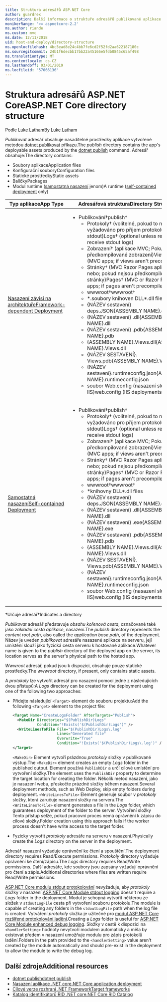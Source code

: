 ```yaml
---
title: Struktura adresářů ASP.NET Core
author: guardrex
description: Další informace o struktuře adresářů publikované aplikace ASP.NET Core.
monikerRange: '>= aspnetcore-2.2'
ms.author: riande
ms.custom: mvc
ms.date: 12/11/2018
uid: host-and-deploy/directory-structure
ms.openlocfilehash: 4bc5ead8e24c4bb7fe6cd2f52fd2aa622187180c
ms.sourcegitcommit: 24b1f6decbb17bb22a45166e5fdb0845c65af498
ms.translationtype: MT
ms.contentlocale: cs-CZ
ms.lasthandoff: 03/01/2019
ms.locfileid: "57066136"
---
```

# <a name="aspnet-core-directory-structure"></a><span data-ttu-id="2c9a5-103">Struktura adresářů ASP.NET Core</span><span class="sxs-lookup"><span data-stu-id="2c9a5-103">ASP.NET Core directory structure</span></span>

<span data-ttu-id="2c9a5-104">Podle [Luke Latham](https://github.com/guardrex)</span><span class="sxs-lookup"><span data-stu-id="2c9a5-104">By [Luke Latham](https://github.com/guardrex)</span></span>

<span data-ttu-id="2c9a5-105">*Publikovat* adresář obsahuje nasaditelné prostředky aplikace vytvořené metodou [dotnet publikovat](/dotnet/core/tools/dotnet-publish) příkazu.</span><span class="sxs-lookup"><span data-stu-id="2c9a5-105">The *publish* directory contains the app's deployable assets produced by the [dotnet publish](/dotnet/core/tools/dotnet-publish) command.</span></span> <span data-ttu-id="2c9a5-106">Adresář obsahuje:</span><span class="sxs-lookup"><span data-stu-id="2c9a5-106">The directory contains:</span></span>

* <span data-ttu-id="2c9a5-107">Soubory aplikace</span><span class="sxs-lookup"><span data-stu-id="2c9a5-107">Application files</span></span>
* <span data-ttu-id="2c9a5-108">Konfigurační soubory</span><span class="sxs-lookup"><span data-stu-id="2c9a5-108">Configuration files</span></span>
* <span data-ttu-id="2c9a5-109">Statické prostředky</span><span class="sxs-lookup"><span data-stu-id="2c9a5-109">Static assets</span></span>
* <span data-ttu-id="2c9a5-110">Balíčky</span><span class="sxs-lookup"><span data-stu-id="2c9a5-110">Packages</span></span>
* <span data-ttu-id="2c9a5-111">Modul runtime ([samostatná nasazení](/dotnet/core/deploying/#self-contained-deployments-scd) jenom)</span><span class="sxs-lookup"><span data-stu-id="2c9a5-111">A runtime ([self-contained deployment](/dotnet/core/deploying/#self-contained-deployments-scd) only)</span></span>

| <span data-ttu-id="2c9a5-112">Typ aplikace</span><span class="sxs-lookup"><span data-stu-id="2c9a5-112">App Type</span></span> | <span data-ttu-id="2c9a5-113">Adresářová struktura</span><span class="sxs-lookup"><span data-stu-id="2c9a5-113">Directory Structure</span></span> |
| -------- | ------------------- |
| [<span data-ttu-id="2c9a5-114">Nasazení závisí na architektuře</span><span class="sxs-lookup"><span data-stu-id="2c9a5-114">Framework-dependent Deployment</span></span>](/dotnet/core/deploying/#framework-dependent-deployments-fdd) | <ul><li><span data-ttu-id="2c9a5-115">Publikování&dagger;</span><span class="sxs-lookup"><span data-stu-id="2c9a5-115">publish&dagger;</span></span><ul><li><span data-ttu-id="2c9a5-116">Protokoly&dagger; (volitelné, pokud to není vyžadováno pro příjem protokolů stdout)</span><span class="sxs-lookup"><span data-stu-id="2c9a5-116">Logs&dagger; (optional unless required to receive stdout logs)</span></span></li><li><span data-ttu-id="2c9a5-117">Zobrazení&dagger; (aplikace MVC; Pokud nejsou předkompilované zobrazení)</span><span class="sxs-lookup"><span data-stu-id="2c9a5-117">Views&dagger; (MVC apps; if views aren't precompiled)</span></span></li><li><span data-ttu-id="2c9a5-118">Stránky&dagger; (MVC Razor Pages aplikace nebo; pokud nejsou předkompilované stránky)</span><span class="sxs-lookup"><span data-stu-id="2c9a5-118">Pages&dagger; (MVC or Razor Pages apps; if pages aren't precompiled)</span></span></li><li><span data-ttu-id="2c9a5-119">wwwroot&dagger;</span><span class="sxs-lookup"><span data-stu-id="2c9a5-119">wwwroot&dagger;</span></span></li><li><span data-ttu-id="2c9a5-120">\*\.soubory knihoven DLL</span><span class="sxs-lookup"><span data-stu-id="2c9a5-120">\*\.dll files</span></span></li><li><span data-ttu-id="2c9a5-121">{NÁZEV sestavení} deps.JSON</span><span class="sxs-lookup"><span data-stu-id="2c9a5-121">{ASSEMBLY NAME}.deps.json</span></span></li><li><span data-ttu-id="2c9a5-122">{NÁZEV sestavení} .dll</span><span class="sxs-lookup"><span data-stu-id="2c9a5-122">{ASSEMBLY NAME}.dll</span></span></li><li><span data-ttu-id="2c9a5-123">{NÁZEV sestavení} .pdb</span><span class="sxs-lookup"><span data-stu-id="2c9a5-123">{ASSEMBLY NAME}.pdb</span></span></li><li><span data-ttu-id="2c9a5-124">{ASSEMBLY NAME}.Views.dll</span><span class="sxs-lookup"><span data-stu-id="2c9a5-124">{ASSEMBLY NAME}.Views.dll</span></span></li><li><span data-ttu-id="2c9a5-125">{NÁZEV SESTAVENÍ}. Views.pdb</span><span class="sxs-lookup"><span data-stu-id="2c9a5-125">{ASSEMBLY NAME}.Views.pdb</span></span></li><li><span data-ttu-id="2c9a5-126">{NÁZEV sestavení}.runtimeconfig.json</span><span class="sxs-lookup"><span data-stu-id="2c9a5-126">{ASSEMBLY NAME}.runtimeconfig.json</span></span></li><li><span data-ttu-id="2c9a5-127">soubor Web.config (nasazení služby IIS)</span><span class="sxs-lookup"><span data-stu-id="2c9a5-127">web.config (IIS deployments)</span></span></li></ul></li></ul> |
| [<span data-ttu-id="2c9a5-128">Samostatná nasazení</span><span class="sxs-lookup"><span data-stu-id="2c9a5-128">Self-contained Deployment</span></span>](/dotnet/core/deploying/#self-contained-deployments-scd) | <ul><li><span data-ttu-id="2c9a5-129">Publikování&dagger;</span><span class="sxs-lookup"><span data-stu-id="2c9a5-129">publish&dagger;</span></span><ul><li><span data-ttu-id="2c9a5-130">Protokoly&dagger; (volitelné, pokud to není vyžadováno pro příjem protokolů stdout)</span><span class="sxs-lookup"><span data-stu-id="2c9a5-130">Logs&dagger; (optional unless required to receive stdout logs)</span></span></li><li><span data-ttu-id="2c9a5-131">Zobrazení&dagger; (aplikace MVC; Pokud nejsou předkompilované zobrazení)</span><span class="sxs-lookup"><span data-stu-id="2c9a5-131">Views&dagger; (MVC apps; if views aren't precompiled)</span></span></li><li><span data-ttu-id="2c9a5-132">Stránky&dagger; (MVC Razor Pages aplikace nebo; pokud nejsou předkompilované stránky)</span><span class="sxs-lookup"><span data-stu-id="2c9a5-132">Pages&dagger; (MVC or Razor Pages apps; if pages aren't precompiled)</span></span></li><li><span data-ttu-id="2c9a5-133">wwwroot&dagger;</span><span class="sxs-lookup"><span data-stu-id="2c9a5-133">wwwroot&dagger;</span></span></li><li><span data-ttu-id="2c9a5-134">\*knihovny DLL</span><span class="sxs-lookup"><span data-stu-id="2c9a5-134">\*.dll files</span></span></li><li><span data-ttu-id="2c9a5-135">{NÁZEV sestavení} deps.JSON</span><span class="sxs-lookup"><span data-stu-id="2c9a5-135">{ASSEMBLY NAME}.deps.json</span></span></li><li><span data-ttu-id="2c9a5-136">{NÁZEV sestavení} .dll</span><span class="sxs-lookup"><span data-stu-id="2c9a5-136">{ASSEMBLY NAME}.dll</span></span></li><li><span data-ttu-id="2c9a5-137">{NÁZEV sestavení} .exe</span><span class="sxs-lookup"><span data-stu-id="2c9a5-137">{ASSEMBLY NAME}.exe</span></span></li><li><span data-ttu-id="2c9a5-138">{NÁZEV sestavení} .pdb</span><span class="sxs-lookup"><span data-stu-id="2c9a5-138">{ASSEMBLY NAME}.pdb</span></span></li><li><span data-ttu-id="2c9a5-139">{ASSEMBLY NAME}.Views.dll</span><span class="sxs-lookup"><span data-stu-id="2c9a5-139">{ASSEMBLY NAME}.Views.dll</span></span></li><li><span data-ttu-id="2c9a5-140">{NÁZEV SESTAVENÍ}. Views.pdb</span><span class="sxs-lookup"><span data-stu-id="2c9a5-140">{ASSEMBLY NAME}.Views.pdb</span></span></li><li><span data-ttu-id="2c9a5-141">{NÁZEV sestavení}.runtimeconfig.json</span><span class="sxs-lookup"><span data-stu-id="2c9a5-141">{ASSEMBLY NAME}.runtimeconfig.json</span></span></li><li><span data-ttu-id="2c9a5-142">soubor Web.config (nasazení služby IIS)</span><span class="sxs-lookup"><span data-stu-id="2c9a5-142">web.config (IIS deployments)</span></span></li></ul></li></ul> |

<span data-ttu-id="2c9a5-143">&dagger;Určuje adresář</span><span class="sxs-lookup"><span data-stu-id="2c9a5-143">&dagger;Indicates a directory</span></span>

<span data-ttu-id="2c9a5-144">*Publikovat* adresář představuje *obsahu kořenová cesta*, označované také jako *základní cesta aplikace*, nasazení.</span><span class="sxs-lookup"><span data-stu-id="2c9a5-144">The *publish* directory represents the *content root path*, also called the *application base path*, of the deployment.</span></span> <span data-ttu-id="2c9a5-145">Název je uveden *publikovat* adresáře nasazené aplikace na serveru, její umístění slouží jako fyzická cesta serveru k hostované aplikace.</span><span class="sxs-lookup"><span data-stu-id="2c9a5-145">Whatever name is given to the *publish* directory of the deployed app on the server, its location serves as the server's physical path to the hosted app.</span></span>

<span data-ttu-id="2c9a5-146">*Wwwroot* adresář, pokud jsou k dispozici, obsahuje pouze statické prostředky.</span><span class="sxs-lookup"><span data-stu-id="2c9a5-146">The *wwwroot* directory, if present, only contains static assets.</span></span>

<span data-ttu-id="2c9a5-147">A *protokoly* lze vytvořit adresář pro nasazení pomocí jedné z následujících dvou přístupů:</span><span class="sxs-lookup"><span data-stu-id="2c9a5-147">A *Logs* directory can be created for the deployment using one of the following two approaches:</span></span>

* <span data-ttu-id="2c9a5-148">Přidejte následující `<Target>` element do souboru projektu:</span><span class="sxs-lookup"><span data-stu-id="2c9a5-148">Add the following `<Target>` element to the project file:</span></span>

   ```xml
   <Target Name="CreateLogsFolder" AfterTargets="Publish">
     <MakeDir Directories="$(PublishDir)Logs" 
              Condition="!Exists('$(PublishDir)Logs')" />
     <WriteLinesToFile File="$(PublishDir)Logs\.log" 
                       Lines="Generated file" 
                       Overwrite="True" 
                       Condition="!Exists('$(PublishDir)Logs\.log')" />
   </Target>
   ```

   <span data-ttu-id="2c9a5-149">`<MakeDir>` Element vytvoří prázdnou *protokoly* složky v publikované výstup.</span><span class="sxs-lookup"><span data-stu-id="2c9a5-149">The `<MakeDir>` element creates an empty *Logs* folder in the published output.</span></span> <span data-ttu-id="2c9a5-150">Element používá `PublishDir` a určí cílové umístění pro vytvoření složky.</span><span class="sxs-lookup"><span data-stu-id="2c9a5-150">The element uses the `PublishDir` property to determine the target location for creating the folder.</span></span> <span data-ttu-id="2c9a5-151">Několik metod nasazení, jako je nasazení webu, přeskočte prázdné složky během nasazení.</span><span class="sxs-lookup"><span data-stu-id="2c9a5-151">Several deployment methods, such as Web Deploy, skip empty folders during deployment.</span></span> <span data-ttu-id="2c9a5-152">`<WriteLinesToFile>` Element generuje soubor v *protokoly* složky, která zaručuje nasazení složky na serveru.</span><span class="sxs-lookup"><span data-stu-id="2c9a5-152">The `<WriteLinesToFile>` element generates a file in the *Logs* folder, which guarantees deployment of the folder to the server.</span></span> <span data-ttu-id="2c9a5-153">Vytvoření složky Tento přístup selže, pokud pracovní proces nemá oprávnění k zápisu do cílové složky.</span><span class="sxs-lookup"><span data-stu-id="2c9a5-153">Folder creation using this approach fails if the worker process doesn't have write access to the target folder.</span></span>

* <span data-ttu-id="2c9a5-154">Fyzicky vytvořit *protokoly* adresáře na serveru v nasazení.</span><span class="sxs-lookup"><span data-stu-id="2c9a5-154">Physically create the *Logs* directory on the server in the deployment.</span></span>

<span data-ttu-id="2c9a5-155">Adresář nasazení vyžaduje oprávnění ke čtení a spouštění.</span><span class="sxs-lookup"><span data-stu-id="2c9a5-155">The deployment directory requires Read/Execute permissions.</span></span> <span data-ttu-id="2c9a5-156">*Protokoly* directory vyžaduje oprávnění ke čtení/zápisu.</span><span class="sxs-lookup"><span data-stu-id="2c9a5-156">The *Logs* directory requires Read/Write permissions.</span></span> <span data-ttu-id="2c9a5-157">Další adresáře, kde soubory jsou zapsány vyžadují oprávnění pro čtení a zápis.</span><span class="sxs-lookup"><span data-stu-id="2c9a5-157">Additional directories where files are written require Read/Write permissions.</span></span>

<span data-ttu-id="2c9a5-158">[ASP.NET Core modulu stdout protokolování](xref:host-and-deploy/aspnet-core-module#log-creation-and-redirection) nevyžaduje, aby *protokoly* složky v nasazení.</span><span class="sxs-lookup"><span data-stu-id="2c9a5-158">[ASP.NET Core Module stdout logging](xref:host-and-deploy/aspnet-core-module#log-creation-and-redirection) doesn't require a *Logs* folder in the deployment.</span></span> <span data-ttu-id="2c9a5-159">Modul je schopná vytvořit některou ze složek v `stdoutLogFile` cesta při vytvoření souboru protokolu.</span><span class="sxs-lookup"><span data-stu-id="2c9a5-159">The module is capable of creating any folders in the `stdoutLogFile` path when the log file is created.</span></span> <span data-ttu-id="2c9a5-160">Vytváření *protokoly* složka je užitečné pro [modul ASP.NET Core rozšířené protokolování ladění](xref:host-and-deploy/aspnet-core-module#enhanced-diagnostic-logs).</span><span class="sxs-lookup"><span data-stu-id="2c9a5-160">Creating a *Logs* folder is useful for [ASP.NET Core Module enhanced debug logging](xref:host-and-deploy/aspnet-core-module#enhanced-diagnostic-logs).</span></span> <span data-ttu-id="2c9a5-161">Složky v cestě k dispozici na `<handlerSetting>` hodnoty nevytvoří modulem automaticky a měla by existovat předem v nasazení umožňuje modulu pro zápis protokolů ladění.</span><span class="sxs-lookup"><span data-stu-id="2c9a5-161">Folders in the path provided to the `<handlerSetting>` value aren't created by the module automatically and should pre-exist in the deployment to allow the module to write the debug log.</span></span>

## <a name="additional-resources"></a><span data-ttu-id="2c9a5-162">Další zdroje</span><span class="sxs-lookup"><span data-stu-id="2c9a5-162">Additional resources</span></span>

* [<span data-ttu-id="2c9a5-163">dotnet publish</span><span class="sxs-lookup"><span data-stu-id="2c9a5-163">dotnet publish</span></span>](/dotnet/core/tools/dotnet-publish)
* [<span data-ttu-id="2c9a5-164">Nasazení aplikace .NET core</span><span class="sxs-lookup"><span data-stu-id="2c9a5-164">.NET Core application deployment</span></span>](/dotnet/core/deploying/)
* [<span data-ttu-id="2c9a5-165">Cílové verze rozhraní .NET Framework</span><span class="sxs-lookup"><span data-stu-id="2c9a5-165">Target frameworks</span></span>](/dotnet/standard/frameworks)
* [<span data-ttu-id="2c9a5-166">Katalog identifikátorů RID .NET core</span><span class="sxs-lookup"><span data-stu-id="2c9a5-166">.NET Core RID Catalog</span></span>](/dotnet/core/rid-catalog)
